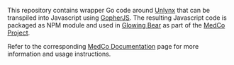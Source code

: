 This repository contains wrapper Go code around [Unlynx](https://github.com/lca1/unlynx)
that can be transpiled into Javascript using [GopherJS](https://github.com/gopherjs/gopherjs).
The resulting Javascript code is packaged as NPM module and used in [Glowing Bear](https://github.com/lca1/glowing-bear) as part of the [MedCo Project](https://lca1.github.io/medco-documentation).

Refer to the corresponding [MedCo Documentation](https://lca1.github.io/medco-documentation) page for more information and usage instructions.
